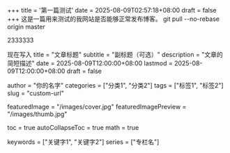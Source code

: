 +++
title = '第一篇测试'
date = 2025-08-09T02:57:18+08:00
draft = false
+++
这是一篇用来测试的我网站是否能够正常发布博客。
git pull --no-rebase origin master

2333333

现在写入
title = "文章标题"
subtitle = "副标题（可选）"
description = "文章的简短描述"
date = 2025-08-09T12:00:00+08:00
lastmod = 2025-08-09T12:00:00+08:00
draft = false

author = "你的名字"
categories = ["分类1", "分类2"]
tags = ["标签1", "标签2"]
slug = "custom-url"

featuredImage = "/images/cover.jpg"
featuredImagePreview = "/images/thumb.jpg"

toc = true
autoCollapseToc = true
math = true

keywords = ["关键字1", "关键字2"]
series = ["专栏名"]

